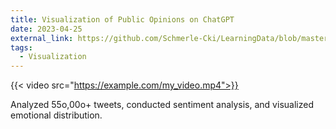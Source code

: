 ```yaml
---
title: Visualization of Public Opinions on ChatGPT
date: 2023-04-25
external_link: https://github.com/Schmerle-Cki/LearningData/blob/master/DataVisualization/Technical%20Approach.pdf
tags:
  - Visualization
---
```

{{< video src="https://example.com/my_video.mp4">}}

Analyzed 55o,00o+ tweets, conducted sentiment analysis, and visualized emotional distribution.

<!--more-->
